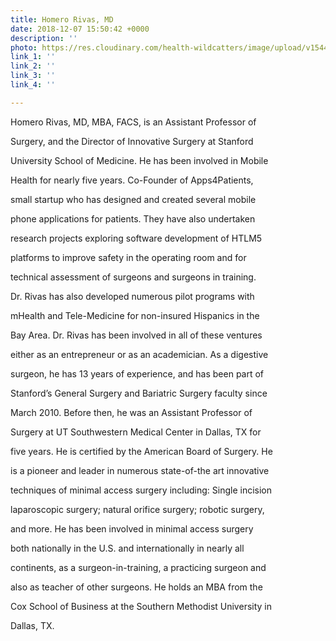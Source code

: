 ```yaml
---
title: Homero Rivas, MD
date: 2018-12-07 15:50:42 +0000
description: ''
photo: https://res.cloudinary.com/health-wildcatters/image/upload/v1544197864/image.png
link_1: ''
link_2: ''
link_3: ''
link_4: ''

---
```

Homero Rivas, MD, MBA, FACS, is an Assistant Professor of

Surgery, and the Director of Innovative Surgery at Stanford

University School of Medicine. He has been involved in Mobile

Health for nearly five years. Co-Founder of Apps4Patients,

small startup who has designed and created several mobile

phone applications for patients. They have also undertaken

research projects exploring software development of HTLM5

platforms to improve safety in the operating room and for

technical assessment of surgeons and surgeons in training.

Dr. Rivas has also developed numerous pilot programs with

mHealth and Tele-Medicine for non-insured Hispanics in the

Bay Area. Dr. Rivas has been involved in all of these ventures

either as an entrepreneur or as an academician. As a digestive

surgeon, he has 13 years of experience, and has been part of

Stanford’s General Surgery and Bariatric Surgery faculty since

March 2010. Before then, he was an Assistant Professor of

Surgery at UT Southwestern Medical Center in Dallas, TX for

five years. He is certified by the American Board of Surgery. He

is a pioneer and leader in numerous state-of-the art innovative

techniques of minimal access surgery including: Single incision

laparoscopic surgery; natural orifice surgery; robotic surgery,

and more. He has been involved in minimal access surgery

both nationally in the U.S. and internationally in nearly all

continents, as a surgeon-in-training, a practicing surgeon and

also as teacher of other surgeons. He holds an MBA from the

Cox School of Business at the Southern Methodist University in

Dallas, TX.